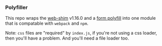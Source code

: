### Polyfiller

This repo wraps the [web-shim](http://afarkas.github.io/webshim/demos/index.html) v1.16.0 and
a [form polyfill](http://afarkas.github.io/webshim/demos/index.html#Forms-forms-ext) into one module that is
compatable with `webpack` and `npm`.

Note: `css` files are "required" by `index.js`, if you're not using a css loader, then you'll have a problem. And you'll need a file loader too.
